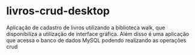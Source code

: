 # livros-crud-desktop
Aplicação de cadastro de livros utilizando a biblioteca walk, que disponibiliza a utilização de interface gráfica. Além disso é uma aplicação que acessa o banco de dados MySQL podendo realizando as operações crud
